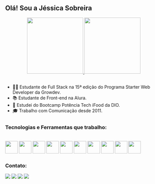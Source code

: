 ## Olá! Sou a Jéssica Sobreira 

<div align="center">
  <a href="https://github.com/jessica-sobreira">
    <img height="180em" src="https://github-readme-stats.vercel.app/api?username=jessica-sobreira&show_icons=true&theme=dracula&include_all_commits=true&count_private=true"/>
    <img height="180em" src="https://github-readme-stats.vercel.app/api/top-langs/?username=jessica-sobreira&layout=compact&langs_count=7&theme=dracula"/>
  </a>
</div>

<br>

- 👩‍💻 Estudante de Full Stack na 15ª edição do Programa Starter Web Developer da Growdev.
- 📚 Estudante de Front-end na Alura.
- 🚀 Estudei do Bootcamp Potência Tech iFood da DIO.
- 🎓 Trabalho com Comunicação desde 2011.

##

### Tecnologias e Ferramentas que trabalho:

<div style="display: inline_block"><br>
  <img align="center" src="https://user-images.githubusercontent.com/25181517/192158954-f88b5814-d510-4564-b285-dff7d6400dad.png" height='40' width='40'/>
  <img align="center" src="https://user-images.githubusercontent.com/25181517/183898674-75a4a1b1-f960-4ea9-abcb-637170a00a75.png" height='40' width='40'/>
  <img align="center" src="https://user-images.githubusercontent.com/25181517/183898054-b3d693d4-dafb-4808-a509-bab54cf5de34.png" height='40' width='40'/>
  <img align="center" src="https://user-images.githubusercontent.com/25181517/117447155-6a868a00-af3d-11eb-9cfe-245df15c9f3f.png" height='40' width='40'/>
  <img align="center" src="https://user-images.githubusercontent.com/25181517/183897015-94a058a6-b86e-4e42-a37f-bf92061753e5.png" height='40' width='40'/>
  <img align="center" src="https://user-images.githubusercontent.com/25181517/183890598-19a0ac2d-e88a-4005-a8df-1ee36782fde1.png" height='40' width='40'/>
  <img align="center" src="https://user-images.githubusercontent.com/25181517/121401671-49102800-c959-11eb-9f6f-74d49a5e1774.png" height='40' width='40'/>
  <img align="center" src="https://user-images.githubusercontent.com/25181517/183568594-85e280a7-0d7e-4d1a-9028-c8c2209e073c.png" height='40' width='40'/>
  <img align="center" src="https://user-images.githubusercontent.com/25181517/183859966-a3462d8d-1bc7-4880-b353-e2cbed900ed6.png" height='40' width='40'/>
  <img align="center" src="https://user-images.githubusercontent.com/25181517/192108372-f71d70ac-7ae6-4c0d-8395-51d8870c2ef0.png" height='40' width='40'/>
</div>

##

### Contato:

<div > 
  <a href="https://www.instagram.com/jsscsb/" target="_blank"><img src="https://img.shields.io/badge/-Instagram-%23E4405F?style=for-the-badge&logo=instagram&logoColor=white" target="_blank"></a>
  <a href="mailto:j.jecristina@gmail.com"><img src="https://img.shields.io/badge/-Gmail-%23333?style=for-the-badge&logo=gmail&logoColor=white" target="_blank"></a>
  <a href="https://www.linkedin.com/in/jessicasobreira/" target="_blank"><img src="https://img.shields.io/badge/-LinkedIn-%230077B5?style=for-the-badge&logo=linkedin&logoColor=white" target="_blank"></a> 
  <a href="https://discord.com/channels/@jessicasobreira" target="_blank"><img src="https://img.shields.io/badge/Discord-5865F2?style=for-the-badge&logo=discord&logoColor=white" target="_blank"></a>
</div>
